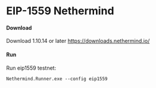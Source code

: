 # EIP-1559 Nethermind

#### Download 
Download 1.10.14 or later
https://downloads.nethermind.io/ 

#### Run
Run eip1559 testnet:
```
Nethermind.Runner.exe --config eip1559
```

